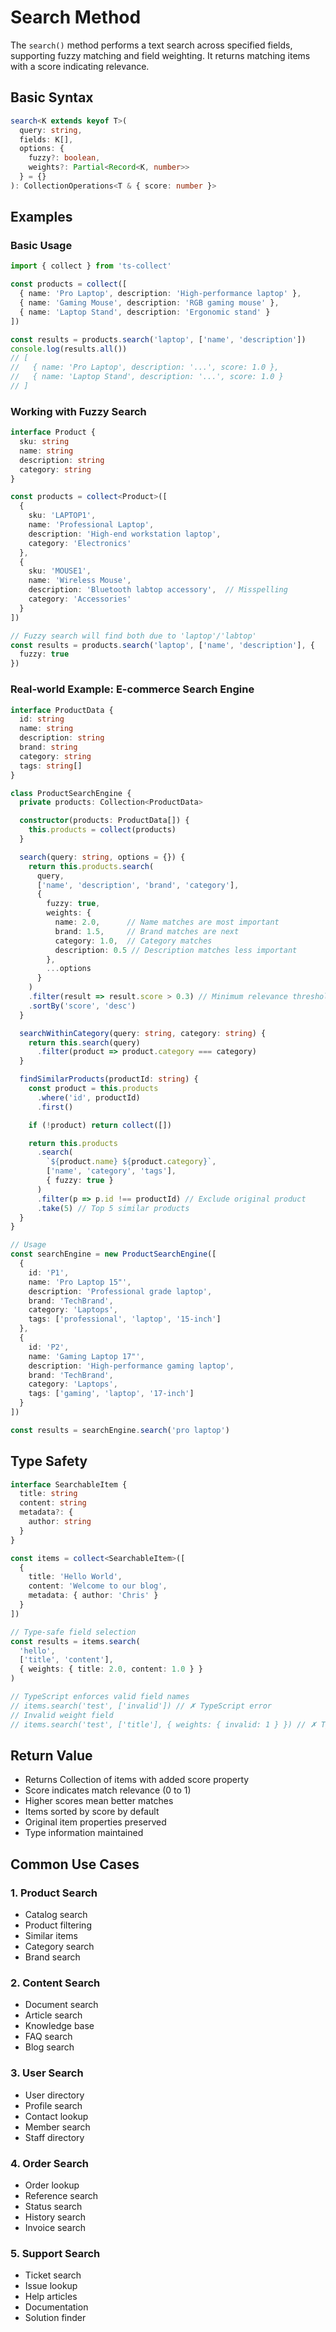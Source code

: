 # Search Method

The `search()` method performs a text search across specified fields, supporting fuzzy matching and field weighting. It returns matching items with a score indicating relevance.

## Basic Syntax

```typescript
search<K extends keyof T>(
  query: string,
  fields: K[],
  options: {
    fuzzy?: boolean,
    weights?: Partial<Record<K, number>>
  } = {}
): CollectionOperations<T & { score: number }>
```

## Examples

### Basic Usage

```typescript
import { collect } from 'ts-collect'

const products = collect([
  { name: 'Pro Laptop', description: 'High-performance laptop' },
  { name: 'Gaming Mouse', description: 'RGB gaming mouse' },
  { name: 'Laptop Stand', description: 'Ergonomic stand' }
])

const results = products.search('laptop', ['name', 'description'])
console.log(results.all())
// [
//   { name: 'Pro Laptop', description: '...', score: 1.0 },
//   { name: 'Laptop Stand', description: '...', score: 1.0 }
// ]
```

### Working with Fuzzy Search

```typescript
interface Product {
  sku: string
  name: string
  description: string
  category: string
}

const products = collect<Product>([
  {
    sku: 'LAPTOP1',
    name: 'Professional Laptop',
    description: 'High-end workstation laptop',
    category: 'Electronics'
  },
  {
    sku: 'MOUSE1',
    name: 'Wireless Mouse',
    description: 'Bluetooth labtop accessory',  // Misspelling
    category: 'Accessories'
  }
])

// Fuzzy search will find both due to 'laptop'/'labtop'
const results = products.search('laptop', ['name', 'description'], {
  fuzzy: true
})
```

### Real-world Example: E-commerce Search Engine

```typescript
interface ProductData {
  id: string
  name: string
  description: string
  brand: string
  category: string
  tags: string[]
}

class ProductSearchEngine {
  private products: Collection<ProductData>

  constructor(products: ProductData[]) {
    this.products = collect(products)
  }

  search(query: string, options = {}) {
    return this.products.search(
      query,
      ['name', 'description', 'brand', 'category'],
      {
        fuzzy: true,
        weights: {
          name: 2.0,      // Name matches are most important
          brand: 1.5,     // Brand matches are next
          category: 1.0,  // Category matches
          description: 0.5 // Description matches less important
        },
        ...options
      }
    )
    .filter(result => result.score > 0.3) // Minimum relevance threshold
    .sortBy('score', 'desc')
  }

  searchWithinCategory(query: string, category: string) {
    return this.search(query)
      .filter(product => product.category === category)
  }

  findSimilarProducts(productId: string) {
    const product = this.products
      .where('id', productId)
      .first()

    if (!product) return collect([])

    return this.products
      .search(
        `${product.name} ${product.category}`,
        ['name', 'category', 'tags'],
        { fuzzy: true }
      )
      .filter(p => p.id !== productId) // Exclude original product
      .take(5) // Top 5 similar products
  }
}

// Usage
const searchEngine = new ProductSearchEngine([
  {
    id: 'P1',
    name: 'Pro Laptop 15"',
    description: 'Professional grade laptop',
    brand: 'TechBrand',
    category: 'Laptops',
    tags: ['professional', 'laptop', '15-inch']
  },
  {
    id: 'P2',
    name: 'Gaming Laptop 17"',
    description: 'High-performance gaming laptop',
    brand: 'TechBrand',
    category: 'Laptops',
    tags: ['gaming', 'laptop', '17-inch']
  }
])

const results = searchEngine.search('pro laptop')
```

## Type Safety

```typescript
interface SearchableItem {
  title: string
  content: string
  metadata?: {
    author: string
  }
}

const items = collect<SearchableItem>([
  {
    title: 'Hello World',
    content: 'Welcome to our blog',
    metadata: { author: 'Chris' }
  }
])

// Type-safe field selection
const results = items.search(
  'hello',
  ['title', 'content'],
  { weights: { title: 2.0, content: 1.0 } }
)

// TypeScript enforces valid field names
// items.search('test', ['invalid']) // ✗ TypeScript error
// Invalid weight field
// items.search('test', ['title'], { weights: { invalid: 1 } }) // ✗ TypeScript error
```

## Return Value

- Returns Collection of items with added score property
- Score indicates match relevance (0 to 1)
- Higher scores mean better matches
- Items sorted by score by default
- Original item properties preserved
- Type information maintained

## Common Use Cases

### 1. Product Search

- Catalog search
- Product filtering
- Similar items
- Category search
- Brand search

### 2. Content Search

- Document search
- Article search
- Knowledge base
- FAQ search
- Blog search

### 3. User Search

- User directory
- Profile search
- Contact lookup
- Member search
- Staff directory

### 4. Order Search

- Order lookup
- Reference search
- Status search
- History search
- Invoice search

### 5. Support Search

- Ticket search
- Issue lookup
- Help articles
- Documentation
- Solution finder
